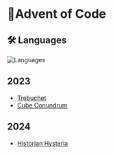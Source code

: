 # 🎄Advent of Code

## 🛠️ Languages

![Languages](https://go-skill-icons.vercel.app/api/icons?i=ts,lua,nim)

## 2023

- [Trebuchet](./aoc-2023/day-1/trebuchet.ts)
- [Cube Conundrum](./aoc-2023/day-2/cube-conundrum.ts)

## 2024

- [Historian Hysteria](./aoc-2024/day-1/historian_histeria.lua)